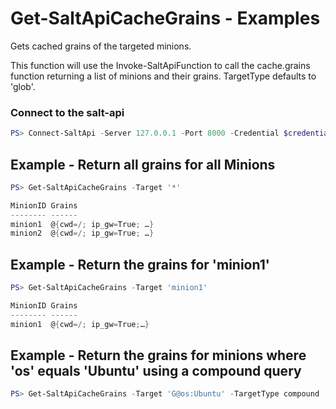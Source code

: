 # Get-SaltApiCacheGrains - Examples
Gets cached grains of the targeted minions.

This function will use the Invoke-SaltApiFunction to call the cache.grains function returning a list of minions and their grains. TargetType defaults to 'glob'.

### Connect to the salt-api

```powershell
PS> Connect-SaltApi -Server 127.0.0.1 -Port 8000 -Credential $credential
```

## Example - Return all grains for all Minions

```powershell
PS> Get-SaltApiCacheGrains -Target '*'

MinionID Grains
-------- ------
minion1  @{cwd=/; ip_gw=True; …}
minion2  @{cwd=/; ip_gw=True; …}
```

## Example - Return the grains for 'minion1'

```powershell
PS> Get-SaltApiCacheGrains -Target 'minion1'

MinionID Grains
-------- ------
minion1  @{cwd=/; ip_gw=True;…}
```

## Example - Return the grains for minions where 'os' equals 'Ubuntu' using a compound query

```powershell
PS> Get-SaltApiCacheGrains -Target 'G@os:Ubuntu' -TargetType compound
```
